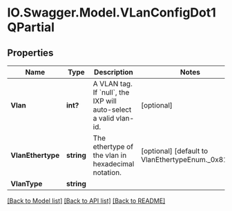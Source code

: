 # IO.Swagger.Model.VLanConfigDot1QPartial
## Properties

Name | Type | Description | Notes
------------ | ------------- | ------------- | -------------
**Vlan** | **int?** | A VLAN tag. If &#x60;null&#x60;, the IXP will auto-select a valid vlan-id.  | [optional] 
**VlanEthertype** | **string** | The ethertype of the vlan in hexadecimal notation. | [optional] [default to VlanEthertypeEnum._0x8100]
**VlanType** | **string** |  | 

[[Back to Model list]](../README.md#documentation-for-models) [[Back to API list]](../README.md#documentation-for-api-endpoints) [[Back to README]](../README.md)

